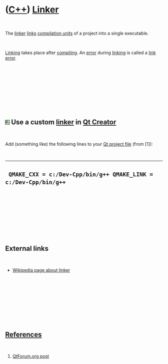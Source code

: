 



 

 

 

 

 

([C++](Cpp.htm)) [Linker](CppLinker.htm)
========================================

 

The [linker](CppLinker.htm) [links](CppLink.htm) [compilation
units](CppUnit.htm) of a project into a single executable.

 

[Linking](CppLink.htm) takes place after [compiling](CppCompile.htm). An
[error](CppError.htm) during [linking](CppLink.htm) is called a [link
error](CppLinkError.htm).

 

 

 

 

 

![Qt Creator](PicQtCreator.png) Use a custom [linker](CppLinker.htm) in [Qt Creator](CppQtCreator.htm)
------------------------------------------------------------------------------------------------------

 

Add (something like) the following lines to your [Qt project
file](CppQtProjectFile.htm) (from \[1\]):

 

  -------------------------------------------------------------------
  ` QMAKE_CXX = c:/Dev-Cpp/bin/g++ QMAKE_LINK = c:/Dev-Cpp/bin/g++`
  -------------------------------------------------------------------

 

 

 

 

 

External links
--------------

 

-   [Wikipedia page about
    linker](http://en.wikipedia.org/wiki/Linker_%28computing%29)

 

 

 

 

 

[References](CppReferences.htm)
-------------------------------

 

1.  [QtForum.org
    post](http://www.qtforum.org/article/33565/specifying-the-linker.html)

 

 

 

 

 





 



